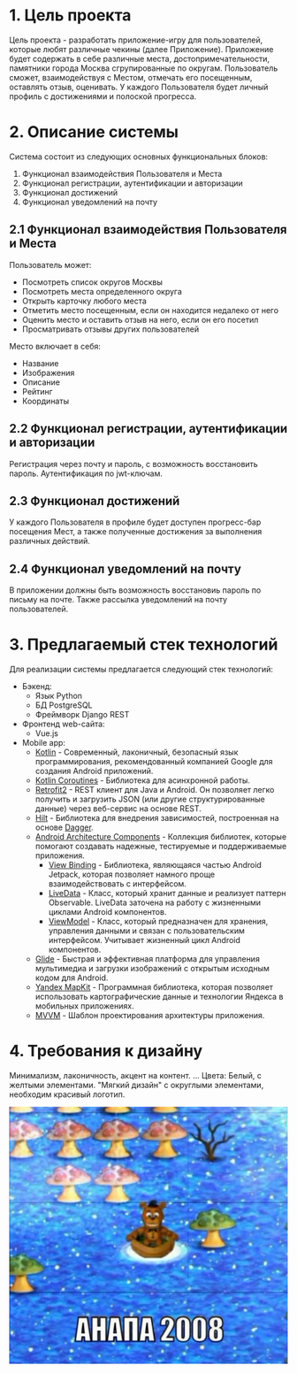 # 1. Цель проекта
Цель проекта - разработать приложение-игру для пользователей, которые любят различные чекины (далее Приложение). Приложение будет содержать в себе различные места, достопримечательности, памятники города Москва сгрупированные по округам. Пользователь сможет, взаимодействуя с Местом, отмечать его посещенным, оставлять отзыв, оценивать. У каждого Пользователя будет личный профиль с достижениями и полоской прогресса.

# 2. Описание системы
Система состоит из следующих основных функциональных блоков:

1. Функционал взаимодействия Пользователя и Места
2. Функционал регистрации, аутентификации и авторизации
3. Функционал достижений
4. Функционал уведомлений на почту


## 2.1 Функционал взаимодействия Пользователя и Места

Пользователь может:

- Посмотреть список округов Москвы
- Посмотреть места определенного округа
- Открыть карточку любого места
- Отметить место посещенным, если он находится недалеко от него
- Оценить место и оставить отзыв на него, если он его посетил
- Просматривать отзывы других пользователей

Место включает в себя:

- Название
- Изображения 
- Описание
- Рейтинг
- Координаты


## 2.2 Функционал регистрации, аутентификации и авторизации

Регистрация через почту и пароль, с возможность восстановить пароль. Аутентификация по jwt-ключам.

## 2.3 Функционал достижений

У каждого Пользователя в профиле будет доступен прогресс-бар посещения Мест, а также полученные достижения за выполнения различных действий.

## 2.4 Функционал уведомлений на почту

В приложении должны быть возможность восстановиь пароль по письму на почте. Также рассылка уведомлений на почту пользователей.


# 3. Предлагаемый стек технологий

Для реализации системы предлагается следующий стек технологий:

* Бэкенд:
    - Язык Python
    - БД PostgreSQL
    - Фреймворк Django REST
* Фронтенд web-сайта:
    - Vue.js
* Mobile app:
    * [Kotlin](https://kotlinlang.org/) - Современный, лаконичный, безопасный язык программирования, рекомендованный компанией Google для создания Android приложений.
    * [Kotlin Coroutines](https://kotlinlang.org/docs/coroutines-overview.html) - Библиотека для асинхронной работы.
    * [Retrofit2](https://square.github.io/retrofit/) - REST клиент для Java и Android. Он позволяет легко получить и загрузить JSON (или другие структурированные данные) через веб-сервис на основе REST.
    * [Hilt](https://dagger.dev/hilt/) - Библиотека для внедрения зависимостей, построенная на основе [Dagger](https://dagger.dev/dev-guide/).
    * [Android Architecture Components](https://developer.android.com/topic/architecture) - Коллекция библиотек, которые помогают создавать надежные, тестируемые и поддерживаемые приложения.
        * [View Binding](https://developer.android.com/topic/libraries/view-binding) - Библиотека, являющаяся частью Android Jetpack, которая позволяет намного проще взаимодействовать с интерфейсом.
        * [LiveData](https://developer.android.com/topic/libraries/architecture/livedata) - Класс, который хранит данные и реализует паттерн Observable. LiveData заточена на работу с жизненными циклами Android компонентов.
        * [ViewModel](https://developer.android.com/topic/libraries/architecture/viewmodel) - Класс, который предназначен для хранения, управления данными и связан с пользовательским интерфейсом. Учитывает жизненный цикл Android компонентов.
    * [Glide](https://github.com/bumptech/glide) -  Быстрая и эффективная платформа для управления мультимедиа и загрузки изображений с открытым исходным кодом для Android.
    * [Yandex MapKit](https://yandex.ru/dev/maps/mapkit/?from=mapsapi) - Программная библиотека, которая позволяет использовать картографические данные и технологии Яндекса в мобильных приложениях.
    * [MVVM](https://itsobes.ru/AndroidSobes/chto-takoe-mvvm/) - Шаблон проектирования архитектуры приложения.
     

# 4. Требования к дизайну

Минимализм, лаконичность, акцент на контент. ... Цвета: Белый, с желтыми элементами. "Мягкий дизайн" c округлыми элементами, необходим красивый логотип.




![Анапа2008](https://github.com/GlamorousCar/mosplace/blob/master/docs/anapa2008.jpg)
